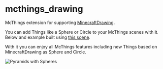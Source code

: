 # mcthings_drawing
McThings extension for supporting [MinecraftDrawing](https://minecraft-stuff.readthedocs.io/en/latest/index.html).

You can add Things like a Sphere or Circle to your McThings scenes with it. Below and example built using
[this scene](tests/scene.py).

With it you can enjoy all McThings features including new Things based on MinecraftDrawing as Sphere and Circle.

![Pyramids with Spheres](scene.png)

